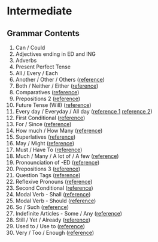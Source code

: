 # Intermediate

## Grammar Contents

1. Can / Could
2. Adjectives ending in ED and ING
3. Adverbs
4. Present Perfect Tense
5. All / Every / Each
6. Another / Other / Others (<a href="https://www.grammar.cl/english/another-other-others.htm">reference</a>)
7. Both / Neither / Either (<a href="https://www.grammar.cl/english/both-either-neither.htm">reference</a>)
8. Comparatives (<a href="https://www.grammar.cl/Intermediate/Comparatives_Superlatives.htm">reference</a>)
9. Prepositions 2 (<a href="https://www.grammar.cl/Intermediate/Prepositions/List.htm">reference</a>)
10. Future Tense (Will) (<a href="https://www.grammar.cl/Notes/Future_Will.htm">reference</a>)
11. Every day / Everyday / All day (<a href="https://www.grammar.cl/english/every-day-everyday.htm">reference 1</a> <a href="https://www.grammar.cl/english/every-day-all-day.htm">reference 2</a>)
12. First Conditional (<a href="https://www.grammar.cl/english/first-conditional.htm">reference</a>)
13. For / Since (<a href="https://www.grammar.cl/Notes/For_Since.htm">reference</a>)
14. How much / How Many (<a href="https://www.grammar.cl/english/how-much-how-many.htm">reference</a>)
15. Superlatives (<a href="https://www.grammar.cl/Intermediate/Comparatives_Superlatives.htm">reference</a>)
16. May / Might (<a href="https://www.grammar.cl/english/may-might.htm">reference</a>)
17. Must / Have To (<a href="https://www.grammar.cl/english/must.htm">reference</a>)
18. Much / Many / A lot of / A few (<a href="https://www.grammar.cl/Notes/Much_Many_Lot_Few.htm">reference</a>)
19. Pronounciation of -ED (<a href="https://www.grammar.cl/english/pronunciation-ed.htm">reference</a>)
20. Prepositions 3 (<a href="https://www.grammar.cl/Intermediate/Prepositions/List.htm">reference</a>)
21. Question Tags (<a href="https://www.grammar.cl/Intermediate/Question_Tags.htm">reference</a>)
22. Reflexive Pronouns (<a href="https://www.grammar.cl/Notes/Reflexive_Pronouns.htm">reference</a>)
23. Second Conditional (<a href="https://www.grammar.cl/english/second-conditional.htm">reference</a>)
24. Modal Verb - Shall (<a href="https://www.grammar.cl/english/shall.htm">reference</a>)
25. Modal Verb - Should (<a href="https://www.grammar.cl/english/should.htm">reference</a>)
26. So / Such (<a href="https://www.grammar.cl/Notes/So-Such.htm">reference</a>)
27. Indefinite Articles - Some / Any (<a href="https://www.grammar.cl/Notes/Some_Any_A_An.htm">reference</a>)
28. Still / Yet / Already (<a href="https://www.grammar.cl/Notes/still-yet-already.htm">reference</a>)
29. Used to / Use to (<a href="https://www.grammar.cl/rules/used-to-use-to.htm">reference</a>)
30. Very / Too / Enough (<a href="https://www.grammar.cl/Intermediate/Very_Too_Enough.htm">reference</a>)

<!-- (<a href="">reference</a>) -->
